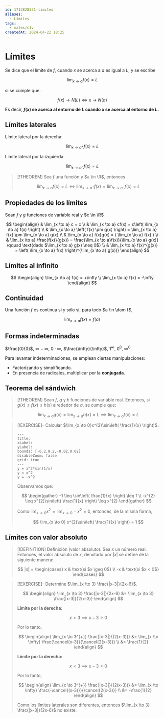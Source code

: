 ```yaml
---
id: 1713828321-limites
aliases:
  - Límites
tags:
  - mates/c1v
createdAt: 2024-04-22 18:25
---
```


# Límites

Se dice que el límite de $f$, cuando $x$ se acerca a $a$ es igual a $L$, y se escribe

$$
\lim_{x \to a} f(x) = L
$$

si se cumple que:

$$
f(x) \to N(L) \iff x \to N(a)
$$

Es decir, **$f(x)$ se acerca al entorno de $L$ cuando $x$ se acerca al entorno de $L$.**

## Límites laterales

Límite lateral por la derecha:

$$
\lim_{x \to a^{+}} f(x) = L
$$

Límite lateral por la izquierda:

$$
\lim_{x \to a^{-}} f(x) = L
$$

> [!THEOREM]
> Sea $f$ una función y $a \in \R$, entonces
> 
> $$
> \lim_{x \to a} f(x) = L \iff \lim_{x \to a^{+}} f(x) = \lim_{x \to a^{-}} f(x) = L
> $$

## Propiedades de los límites

Sean $f$ y $g$ funciones de variable real y $c \in \R$

$$
\begin{align}
& \lim_{x \to a} c = c \\
& \lim_{x \to a} cf(x) = c\left( \lim_{x \to a} f(x) \right) \\
& \lim_{x \to a} \left( f(x) \pm g(x) \right) = \lim_{x \to a} f(x) \pm \lim_{x \to a} g(x) \\
& \lim_{x \to a} f(x)g(x) = ( \lim_{x \to a} f(x) ) \\
& \lim_{x \to a} \frac{f(x)}{g(x)} = \frac{\lim_{x \to a}f(x)}{\lim_{x \to a} g(x)} \qquad \text{dado $\lim_{x \to a} g(x) \neq 0$} \\
& \lim_{x \to a} f(x)^{g(x)} = \left( \lim_{x \to a} f(x) \right)^{\lim_{x \to a} g(x))}
\end{align}
$$

## Límites al infinito

$$
\begin{align}
\lim_{x \to a} f(x) = +\infty \\
\lim_{x \to a} f(x) = -\infty
\end{align}
$$

## Continuidad

Una función $f$ es continua si y sólo si, para todo $a \in \dom f$,

$$
\lim_{x \to a} f(x) = f(a)
$$

## Formas indeterminadas

$\frac{0}{0}$, $\infty - \infty$, $0 \cdot \infty$, $\frac{\infty}{\infty}$, $1^{\infty}$, $0^{0}$, $\infty^{0}$

Para levantar indeterminaciones, se emplean ciertas manipulaciones:

- Factorizando y simplificando.
- En presencia de radicales, multiplicar por la **conjugada**.

## Teorema del sándwich

> [!THEOREM]
> Sean $f$, $g$ y $h$ funciones de variable real. Entonces, si $g(x) \leq f(x) \leq h(x)$ alrededor de $a$, se cumple que:
> 
> $$
> \lim_{x \to a} g(x) = \lim_{x \to a} h(x) = L \implies \lim_{x \to a} f(x) = L
> $$

> [!EXERCISE]-
> Calcular $\lim_{x \to 0}x^{2}\sin\left( \frac{1}{x} \right)$.
> 
> ```functionplot
> ---
> title: 
> xLabel: 
> yLabel: 
> bounds: [-0.2,0.2,-0.02,0.02]
> disableZoom: false
> grid: true
> ---
> y = x^2*sin(1/x)
> y = x^2
> y = -x^2
> ```
> 
> Observamos que:
> 
> $$
> \begin{gather}
> -1 \leq \sin\left( \frac{1}{x} \right) \leq 1 \\
> -x^{2} \leq x^{2}\sin\left( \frac{1}{x} \right) \leq x^{2}
> \end{gather}
> $$
> 
> Como $\lim_{x \to 0} x^{2} = \lim_{x \to 0} -x^{2} = 0$, entonces, de la misma forma,
> 
> $$
> \lim_{x \to 0} x^{2}\sin\left( \frac{1}{x} \right) = 1
> $$

## Límites con valor absoluto

> [!DEFINITION] Definición (valor absoluto).
> Sea $x$ un número real. Entonces, el valor absoluto de $x$, denotado por $|x|$ se define de la siguiente manera:
> 
> $$
> |x| = \begin{cases}
> x  & \text{si $x \geq 0$} \\
> -x & \text{si $x < 0$}
> \end{cases}
> $$

> [!EXERCISE]-
> Determine $\lim_{x \to 3} \frac{|x-3|}{2x-6}$.
> 
> $$
> \begin{align}
> \lim_{x \to 3} \frac{|x-3|}{2x-6} &= \lim_{x \to 3} \frac{|x-3|}{2(x-3)}
> \end{align}
> $$
> 
> **Límite por la derecha:**
> 
> $$
> x > 3 \implies x - 3 > 0
> $$
> 
> Por lo tanto,
> 
> $$
> \begin{align}
> \lim_{x \to 3^{+}} \frac{|x-3|}{(2(x-3))} &= \lim_{x \to \infty} \frac{\cancel{x-3}}{\cancel{2(x-3)}} \\
> &= \frac{1}{2}
> \end{align}
> $$
> 
> **Límite por la derecha:**
> 
> $$
> x < 3 \implies x - 3 < 0
> $$
> 
> Por lo tanto,
> 
> $$
> \begin{align}
> \lim_{x \to 3^{+}} \frac{|x-3|}{(2(x-3))} &= \lim_{x \to \infty} \frac{-\cancel{(x-3)}}{\cancel{2(x-3)}} \\
> &= -\frac{1}{2}
> \end{align}
> $$
> 
> 
> Como los límites laterales son diferentes, entonces $\lim_{x \to 3} \frac{|x-3|}{2x-6}$ no existe.
